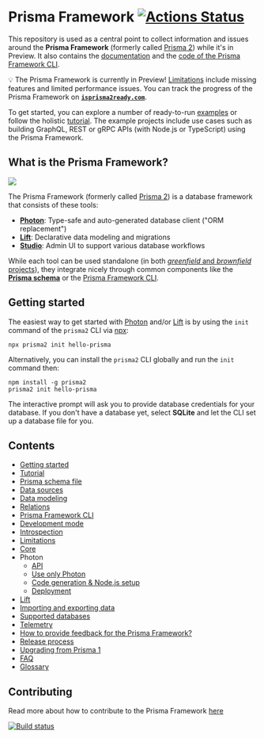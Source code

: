 # Prisma Framework [![Actions Status](https://github.com/prisma/prisma2-e2e-tests/workflows/test/badge.svg)](https://github.com/prisma/prisma2-e2e-tests/actions)


This repository is used as a central point to collect information and issues around the **Prisma Framework** (formerly called [Prisma 2](https://www.prisma.io/blog/announcing-prisma-2-zq1s745db8i5/)) while it's in Preview. It also contains the [documentation](./docs) and the [code of the Prisma Framework CLI](./cli).

💡 The Prisma Framework is currently in Preview! [Limitations](./docs/limitations.md) include missing features and limited performance issues. You can track the progress of the Prisma Framework on [**`isprisma2ready.com`**](https://www.isprisma2ready.com).

To get started, you can explore a number of ready-to-run [examples](https://github.com/prisma/prisma-examples/tree/prisma2) or follow the holistic [tutorial](./docs/tutorial.md). The example projects include use cases such as building GraphQL, REST or gRPC APIs (with Node.js or TypeScript) using the Prisma Framework.

## What is the Prisma Framework?

![](https://i.imgur.com/FmaRakd.png)

The Prisma Framework (formerly called [Prisma 2](https://www.prisma.io/blog/announcing-prisma-2-zq1s745db8i5/)) is a database framework that consists of these tools:

- [**Photon**](https://photonjs.prisma.io/): Type-safe and auto-generated database client ("ORM replacement")
- [**Lift**](https://lift.prisma.io/): Declarative data modeling and migrations
- [**Studio**](https://github.com/prisma/studio): Admin UI to support various database workflows

While each tool can be used standalone (in both [_greenfield_ and _brownfield_ projects](https://en.wikipedia.org/wiki/Brownfield_(software_development))), they integrate nicely through common components like the [**Prisma schema**](./docs/prisma-schema-file.md) or the [Prisma Framework CLI](./docs/prisma2-cli.md).

## Getting started

The easiest way to get started with [Photon](https://github.com/prisma/photonjs) and/or [Lift](https://github.com/prisma/lift) is by using the `init` command of the `prisma2` CLI via [npx](https://github.com/npm/npx):

```
npx prisma2 init hello-prisma
```

Alternatively, you can install the `prisma2` CLI globally and run the `init` command then:

```
npm install -g prisma2
prisma2 init hello-prisma
```

The interactive prompt will ask you to provide database credentials for your database. If you don't have a database yet, select **SQLite** and let the CLI set up a database file for you.

## Contents

- [Getting started](./docs/getting-started.md)
- [Tutorial](./docs/tutorial.md)
- [Prisma schema file](./docs/prisma-schema-file.md)
- [Data sources](./docs/data-sources.md)
- [Data modeling](./docs/data-modeling.md)
- [Relations](./docs/relations.md)
- [Prisma Framework CLI](./docs/prisma2-cli.md)
- [Development mode](./docs/development-mode.md)
- [Introspection](./docs/introspection.md)
- [Limitations](./docs/limitations.md)
- [Core](./docs/core)
- Photon
  - [API](./docs/photon/api.md)
  - [Use only Photon](./docs/photon/use-only-photon.md)
  - [Code generation & Node.js setup](./docs/photon/codegen-and-node-setup.md)
  - [Deployment](./docs/photon/deployment.md)
- [Lift](./docs/lift)
- [Importing and exporting data](./docs/import-and-export-data)
- [Supported databases](./docs/supported-databases.md)
- [Telemetry](./docs/telemetry.md)
- [How to provide feedback for the Prisma Framework?](./docs/prisma2-feedback.md)
- [Release process](./docs/releases.md)
- [Upgrading from Prisma 1](./docs/upgrading-from-prisma-1.md)
- [FAQ](./docs/faq.md)
- [Glossary](./docs/glossary.md)

## Contributing

Read more about how to contribute to the Prisma Framework [here](https://github.com/prisma/prisma2/blob/master/CONTRIBUTING.md)

[![Build status](https://badge.buildkite.com/590e1981074b70961362481ad8319a831b44a38c5d468d6408.svg)](https://buildkite.com/prisma/prisma2-test)

